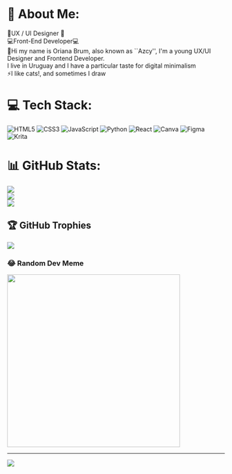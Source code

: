 # 💫 About Me:
📱UX / UI Designer 📱<br>💻Front-End Developer💻<br>📝Hi my name is Oriana Brum, also known as ``Azcy'', I'm a young UX/UI Designer and Frontend Developer. <br> I live in Uruguay and I have a particular taste for digital minimalism<br>⚡I like cats!, and sometimes I draw 

# 💻 Tech Stack:
![HTML5](https://img.shields.io/badge/html5-%23E34F26.svg?style=for-the-badge&logo=html5&logoColor=white) ![CSS3](https://img.shields.io/badge/css3-%231572B6.svg?style=for-the-badge&logo=css3&logoColor=white) ![JavaScript](https://img.shields.io/badge/javascript-%23323330.svg?style=for-the-badge&logo=javascript&logoColor=%23F7DF1E) ![Python](https://img.shields.io/badge/python-3670A0?style=for-the-badge&logo=python&logoColor=ffdd54) ![React](https://img.shields.io/badge/react-%2320232a.svg?style=for-the-badge&logo=react&logoColor=%2361DAFB) ![Canva](https://img.shields.io/badge/Canva-%2300C4CC.svg?style=for-the-badge&logo=Canva&logoColor=white) ![Figma](https://img.shields.io/badge/figma-%23F24E1E.svg?style=for-the-badge&logo=figma&logoColor=white) ![Krita](https://img.shields.io/badge/Krita-203759?style=for-the-badge&logo=krita&logoColor=EEF37B)
# 📊 GitHub Stats:
![](https://github-readme-stats.vercel.app/api?username=azcyy&theme=dark&hide_border=false&include_all_commits=false&count_private=false)<br/>
![](https://github-readme-streak-stats.herokuapp.com/?user=azcyy&theme=dark&hide_border=false)<br/>
![](https://github-readme-stats.vercel.app/api/top-langs/?username=azcyy&theme=dark&hide_border=false&include_all_commits=false&count_private=false&layout=compact)

## 🏆 GitHub Trophies
![](https://github-profile-trophy.vercel.app/?username=azcyy&theme=radical&no-frame=false&no-bg=true&margin-w=4)

### 😂 Random Dev Meme
<img src='https://memer-new.vercel.app/' style="height: 400px;"/>

---
[![](https://visitcount.itsvg.in/api?id=azcyy&icon=5&color=0)](https://visitcount.itsvg.in)

<!-- Proudly created with GPRM ( https://gprm.itsvg.in ) -->

